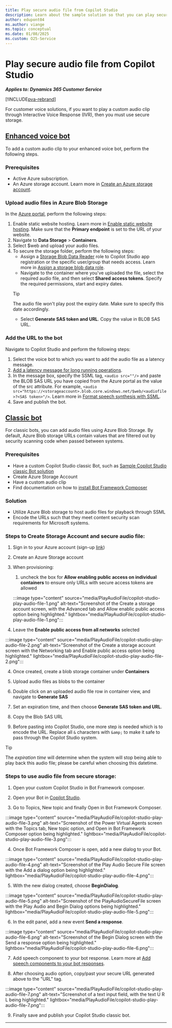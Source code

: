 ```yaml
---
title: Play secure audio file from Copilot Studio
description: Learn about the sample solution so that you can play secure audio files from Copilot Studio classic.
author: edupont04
ms.author: viange
ms.topic: conceptual
ms.date: 01/08/2025
ms.custom: O25-Service
---
```


# Play secure audio file from Copilot Studio

***Applies to: Dynamics 365 Customer Service***

[!INCLUDE[pva-rebrand](../includes/pva-rebrand.md)]

For customer voice solutions, if you want to play a custom audio clip through Interactive Voice Response (IVR), then you must use secure storage.


## [Enhanced voice bot](#tab/enhancedvoicebot)

To add a custom audio clip to your enhanced voice bot, perform the following steps.
 ### Prerequisites

 - Active Azure subscription.
 - An Azure storage account. Learn more in [Create an Azure storage account](/azure/storage/common/storage-account-create).

 ### Upload audio files in Azure Blob Storage

  In the [Azure portal](https://portal.azure.com), perform the following steps:  

   1. Enable static website hosting. Learn more in [Enable static website hosting](/azure/storage/blobs/storage-blob-static-website-how-to?tabs=azure-portal). Make sure that the **Primary endpoint** is set to the URL of your website.
   1. Navigate to **Data Storage** > **Containers**.
   1. Select $web and upload your audio files. 
   1. To secure the storage folder, perform the following steps:
       -  Assign a [Storage Blob Data Reader](/azure/role-based-access-control/built-in-roles/storage#storage-blob-data-reader) role to Copilot Studio app registration or the specific user/group that needs access. Learn more in [Assign a storage blob data role](/azure/storage/blobs/storage-auth-abac-portal#step-3-assign-a-storage-blob-data-role).
       - Navigate to the container where you've uploaded the file, select the required audio file, and then select **Shared access tokens**. Specify the required permissions, start and expiry dates.
        > [!TIP]
        > The audio file won't play post the expiry date. Make sure to specify this date accordingly.
       - Select **Generate SAS token and URL**. Copy the value in BLOB SAS URL.
  
  ### Add the URL to the bot

  Navigate to Copilot Studio and perform the following steps:

   1. Select the voice bot to which you want to add the audio file as a latency message.
   1. [Add a latency message for long running operations](/microsoft-copilot-studio/voice-configuration#add-a-latency-message-for-long-running-operations).
   1. In the message box, specify the SSML tag, `<audio src=""/>` and paste the BLOB SAS URL you have copied from the Azure portal as the value of the src attribute. For example, `<audio src="https://<storageaccount>.blob.core.windows.net/$web/<audiofile>?<SAS token>"/>`. Learn more in [Format speech synthesis with SSML](/microsoft-copilot-studio/voice-configuration#format-speech-synthesis-with-ssml).
   1. Save and publish the bot.
   
## [Classic bot](#tab/classicbot)


 For classic bots, you can add audio files using Azure Blob Storage. By default, Azure Blob storage URLs contain values that are filtered out by security scanning code when passed between systems.

 ### Prerequisites
  - Have a custom Copilot Studio classic Bot, such as [Sample Copilot Studio classic Bot solution](https://github.com/microsoft/Dynamics-365-FastTrack-Implementation-Assets/tree/master/Customer%20Service/ComponentLibrary/PVA/PlayAudioFile/sampleartifacts/PlaySecureAudioFilefromPVA_1_0_0_1.zip)
  - Create Azure Storage Account
  - Have a custom audio clip
  - Find documentation on how to [install Bot Framework Composer](/composer/install-composer?tabs=windows)

 ### Solution

 - Utilize Azure Blob storage to host audio files for playback through SSML
 - Encode the URLs such that they meet content security scan requirements for Microsoft systems.

 ### Steps to Create Storage Account and secure audio file:

 1. Sign in to your Azure account (sign-up [link](https://azure.microsoft.com/free/))

 2. Create an Azure Storage account

 3. When provisioning:
   
    1. uncheck the box for **Allow enabling public access on individual containers** to ensure only URLs with secure access tokens are allowed

     :::image type="content" source="media/PlayAudioFile/copilot-studio-play-audio-file-1.png" alt-text="Screenshot of the Create a storage account screen, with the Advanced tab and Allow enablic public access option being highlighted." lightbox="media/PlayAudioFile/copilot-studio-play-audio-file-1.png":::

   2. Leave the **Enable public access from all networks** selected

   :::image type="content" source="media/PlayAudioFile/copilot-studio-play-audio-file-2.png" alt-text="Screenshot of the Create a storage account screen with the Networking tab and Enable public access option being highlighted." lightbox="media/PlayAudioFile/copilot-studio-play-audio-file-2.png":::

 4. Once created, create a blob storage container under **Containers**

 5. Upload audio files as blobs to the container

 6. Double click on an uploaded audio file row in container view, and navigate to **Generate SAS**

 7. Set an expiration time, and then choose **Generate SAS token and URL**.

 8. Copy the Blob SAS URL

 9. Before pasting into Copilot Studio, one more step is needed which is to encode the URL. Replace all `&` characters with  `&amp;` to make it safe to pass through the Copilot Studio system.

  > [!TIP]
  > The *expiration time* will determine when the system will stop being able to play back this audio file; please be careful when choosing this datetime.

 ### Steps to use audio file from secure storage:

 1. Open your custom Copilot Studio in Bot Framework composer.

 2. Open your Bot in [Copilot Studio](https://copilotstudio.microsoft.com/).

 3. Go to Topics, New topic and finally Open in Bot Framework Composer.

   :::image type="content" source="media/PlayAudioFile/copilot-studio-play-audio-file-3.png" alt-text="Screenshot of the Power Virtual Agents screen with the Topics tab, New topic option, and Open in Bot Framework Composer option being highlighted." lightbox="media/PlayAudioFile/copilot-studio-play-audio-file-3.png":::

 4. Once Bot Framework Composer is open, add a new dialog to your Bot.

   :::image type="content" source="media/PlayAudioFile/copilot-studio-play-audio-file-4.png" alt-text="Screenshot of the Play Audio Secure File screen with the Add a dialog option being highlighted." lightbox="media/PlayAudioFile/copilot-studio-play-audio-file-4.png":::

 5. With the new dialog created, choose **BeginDialog**.

   :::image type="content" source="media/PlayAudioFile/copilot-studio-play-audio-file-5.png" alt-text="Screenshot of the PlayAudioSecureFile screen with the Play Audio and Begin Dialog options being highlighted." lightbox="media/PlayAudioFile/copilot-studio-play-audio-file-5.png":::

 6. In the edit panel, add a new event **Send a response**.

   :::image type="content" source="media/PlayAudioFile/copilot-studio-play-audio-file-6.png" alt-text="Screenshot of the Begin Dialog screen with the Send a response option being highlighted." lightbox="media/PlayAudioFile/copilot-studio-play-audio-file-6.png":::

 7. Add speech component to your bot response. Learn more at [Add speech components to your bot responses](/composer/concept-speech?tabs=v2x#add-speech-components-to-your-bot-responses).

 8. After choosing audio option, copy/past your secure URL generated above to the "URL" tag.

   :::image type="content" source="media/PlayAudioFile/copilot-studio-play-audio-file-7.png" alt-text="Screenshot of a text input field, with the text U R L being highlighted." lightbox="media/PlayAudioFile/copilot-studio-play-audio-file-7.png":::

 9. Finally save and publish your Copilot Studio classic bot.

---
